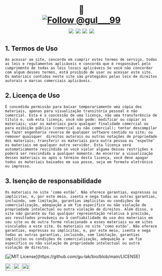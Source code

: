 <h1 align="center">
  <p>
    🐻 <br>
    <a href="https://twitter.com/intent/follow?screen_name=gul___99">
    <img src="https://img.shields.io/twitter/follow/gul___99.svg?label=Follow%20@gul___99" alt="Follow @gul___99"/>
      <br>
      <a href="https://linkedin.com/in/igoreduardogulak">
  <img src="https://img.shields.io/badge/-Igor%20Eduardo%20%20Gulak-0077B5?style=flat&logo=Linkedin&logoColor=white"/></a>

<a href="mailto:gulak@alunos.utfpr.edu.br">
  <img src="https://img.shields.io/badge/-gulak@alunos.utfpr.edu.br-D14836?style=flat&logo=Gmail&logoColor=white"/></a>
      
<a href="https://instagram.com/ohgulak">
  <img src="https://img.shields.io/badge/-@ohgulak-E4405F?style=flat&logo=Instagram&logoColor=white"/></a>

<a href="https://www.behance.net/gulak">
  <img src="https://img.shields.io/badge/-Igor%20Eduado%20Gulak-1769FF?style=flat&logo=Behance&logoColor=white"/></a>

</h1>
    
## 1. Termos de Uso

`Ao acessar ao site, concorda em cumprir estes termos de serviço, todas as leis e regulamentos aplicáveis e concorda que é responsável pelo cumprimento de todas as
leis locais aplicáveis Se você não concordar com algum desses termos, está proibido de usar ou acessar este site. Os materiais contidos neste site são protegidos
pelas leis de direitos autorais e marcas comerciais aplicáveis.`

## 2. Licença de Uso
`É concedida permissão para baixar temporariamente uma cópia dos materiais, apenas para visualização transitória pessoal e não comercial. Esta é a concessão de uma
licença, não uma transferência de título e, sob esta licença, você não pode: modificar ou copiar os materiais; usar os materiais para qualquer finalidade comercial
ou para exibição pública (comercial ou não comercial); tentar descompilar ou fazer engenharia reversa de qualquer software contido no site; ou remover quaisquer 
direitos autorais ou outras notações de propriedade dos materiais; transferir os materiais para outra pessoa ou ‘espelhe’ os materiais em qualquer outro servidor.
Esta licença será automaticamente rescindida se você violar alguma dessas restrições e poderá ser rescindida a qualquer momento. Ao encerrar a visualização desses
materiais ou após o término desta licença, você deve apagar todos os materiais baixados em sua posse, seja em formato eletrónico ou impresso.`

## 3. Isenção de responsabilidade
`Os materiais no site ‘como estão’. Não oferece garantias, expressas ou implícitas, e, por este meio, isenta e nega todas as outras garantias, incluindo, sem
limitação, garantias implícitas ou condições de comercialização, adequação a um fim específico ou não violação de propriedade intelectual ou outra violação de
direitos. Além disso, o site não garante ou faz qualquer representação relativa à precisão, aos resultados prováveis ou à confiabilidade do uso dos materiais em seu
site ou de outra forma relacionado a esses materiais ou em sites vinculados a este site. Os materiais no site ‘como estão’. Não oferece garantias, expressas ou
implícitas, e, por este meio, isenta e nega todas as outras garantias, incluindo, sem limitação, garantias implícitas ou condições de comercialização, adequação a 
um fim específico ou não violação de propriedade intelectual ou outra violação de direitos.`
    
  [![MIT License](https://img.shields.io/apm/l/atomic-design-ui.svg?)](https://github.com/gu-lak/bio/blob/main/LICENSE) 
  
<img align="left" src="https://github.com/leungwensen/svg-icon/blob/master/dist/svg/logos/html-5.svg" height="25" alt="html5 icon"/>
<img align="left" src="https://github.com/leungwensen/svg-icon/blob/master/dist/svg/logos/css-3.svg" height="25" alt="css3 icon"/>
<img align="left" src="https://github.com/leungwensen/svg-icon/blob/master/dist/svg/logos/javascript.svg" height="25" alt="js icon"/>
